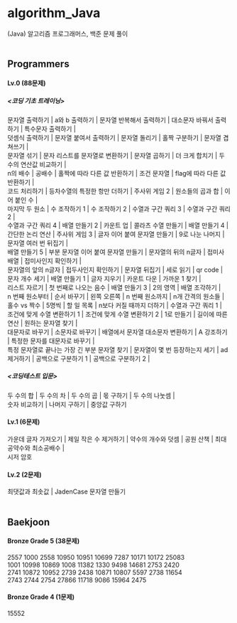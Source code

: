 # algorithm_Java
(Java) 알고리즘 프로그래머스, 백준 문제 풀이
</br></br>
 
 
## Programmers
#### Lv.0 (88문제)
##### <코딩 기초 트레이닝>
문자열 출력하기 | a와 b 출력하기 | 문자열 반복해서 출력하기 | 대소문자 바꿔서 출력하기 | 특수문자 출력하기 |
</br>덧셈식 출력하기 | 문자열 붙여서 출력하기 | 문자열 돌리기 | 홀짝 구분하기 | 문자열 겹쳐쓰기 |
</br>문자열 섞기 | 문자 리스트를 문자열로 변환하기 | 문자열 곱하기 | 더 크게 합치기 | 두 수의 연산값 비교하기 |
</br>n의 배수 | 공배수 | 홀짝에 따라 다른 값 반환하기 | 조건 문자열 | flag에 따라 다른 값 반환하기 |
</br>코드 처리하기 | 등차수열의 특정한 항만 더하기 | 주사위 게임 2 | 원소들의 곱과 합 | 이어 붙인 수 |
</br>마지막 두 원소 | 수 조작하기 1 | 수 조작하기 2 | 수열과 구간 쿼리 3 | 수열과 구간 쿼리 2 |
</br>수열과 구간 쿼리 4 | 배열 만들기 2 | 카운트 업 | 콜라츠 수열 만들기 | 배열 만들기 4 |
</br>간단한 논리 연산 | 주사위 게임 3 | 글자 이어 붙여 문자열 만들기 | 9로 나눈 나머지 | 문자열 여러 번 뒤집기 |
</br>배열 만들기 5 | 부분 문자열 이어 붙여 문자열 만들기 | 문자열의 뒤의 n글자 | 접미사 배열 | 접미사인지 확인하기 |
</br>문자열의 앞의 n글자 | 접두사인지 확인하기 | 문자열 뒤집기 | 세로 읽기 | qr code |
</br>문자 개수 세기 | 배열 만들기 1 | 글자 지우기 | 카운트 다운 | 가까운 1 찾기 |
</br>리스트 자르기 | 첫 번째로 나오는 음수 | 배열 만들기 3 | 2의 영역 | 배열 조각하기 |
</br>n 번째 원소부터 | 순서 바꾸기 | 왼쪽 오른쪽 | n 번째 원소까지 | n개 간격의 원소들 |
</br>홀수 vs 짝수 | 5명씩 | 할 일 목록 | n보다 커질 때까지 더하기 | 수열과 구간 쿼리 1 |
</br>조건에 맞게 수열 변환하기 1 | 조건에 맞게 수열 변환하기 2 | 1로 만들기 | 길이에 따른 연산 | 원하는 문자열 찾기 |
</br>대문자로 바꾸기 | 소문자로 바꾸기 | 배열에서 문자열 대소문자 변환하기 | A 강조하기 | 특정한 문자를 대문자로 바꾸기 |
</br>특정 문자열로 끝나는 가장 긴 부분 문자열 찾기 | 문자열이 몇 번 등장하는지 세기 | ad 제거하기 | 공백으로 구분하기 1 | 공백으로 구분하기 2 |
</br>

##### <코딩테스트 입문>
두 수의 합 | 두 수의 차 | 두 수의 곱 | 몫 구하기 | 두 수의 나눗셈 | 
</br>숫자 비교하기 | 나머지 구하기 | 중앙값 구하기
</br>

#### Lv.1 (6문제)
가운데 글자 가져오기 | 제일 작은 수 제거하기 | 약수의 개수와 덧셈 | 공원 산책 | 최대공약수와 최소공배수 |
</br>시저 암호
</br>

#### Lv.2 (2문제)
최댓값과 최솟값 | JadenCase 문자열 만들기
</br></br>
 
## Baekjoon
#### Bronze Grade 5 (38문제)
2557 1000 2558 10950 10951 10699 7287 10171 10172 25083
</br>1001 10998 10869 1008 11382 1330 9498 14681 2753 2420
</br>2741 10872 10952 2739 2438 10871 10807 5597 2738 11654
</br>2743 2744 2754 27866 11718 9086 15964 2475
</br>

#### Bronze Grade 4 (1문제)
15552
